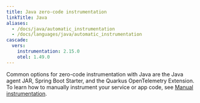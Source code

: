 ```yaml
---
title: Java zero-code instrumentation
linkTitle: Java
aliases:
  - /docs/java/automatic_instrumentation
  - /docs/languages/java/automatic_instrumentation
cascade:
  vers:
    instrumentation: 2.15.0
    otel: 1.49.0
---
```


Common options for zero-code instrumentation with Java are the Java agent JAR,
Spring Boot Starter, and the Quarkus OpenTelemetry Extension. To learn how to
manually instrument your service or app code, see
[Manual instrumentation](/docs/languages/java/instrumentation/).
